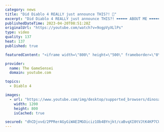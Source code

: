 ```yaml
---
category: news
title: "Did Diablo 4 REALLY just announce THIS?! 👀"
excerpt: "Did Diablo 4 REALLY just announce THIS?! ➽➽➽➽➽ ABOUT ME ➽➽➽➽➽ My name is Sebastian aka TheGameSensei ..."
publishedDateTime: 2023-04-20T08:51:28Z
originalUrl: "https://youtube.com/watch?v=9ogpVyXLlPs"
type: video
quality: 137
heat: 137
published: true

featuredContent: "<iframe width=\"800\" height=\"500\" frameborder=\"0\" src=\"https://www.youtube.com/embed/9ogpVyXLlPs\" allow=\"accelerometer; autoplay; encrypted-media; gyroscope; picture-in-picture\" allowfullscreen></iframe>"

provider:
  name: The GameSensei
  domain: youtube.com

topics:
  - Diablo 4

images:
  - url: "https://www.youtube.com/img/desktop/supported_browsers/dinosaur.png"
    width: 1200
    height: 800
    isCached: true

secured: "dhCDjvvd/2PPRerAGyGiWAEIMGOiciz1Ob4BYnjkt/caBvqXI0tVJtK4KP7CUwUbgvGsTRGuDHSKCeElyAssNMOOhPMR/C6WB/5yEuiZRmTU70XeLzLnXEruJx1TtfRPib9WZwdD/izXOMGRhDRC67jRhFPLHAw/k0xSzZpKs6srxC+JObCibkdSDi0wncfVLhuRQ043Rz2EhmrNCxpDamRDb+yva/vWxMbFj3eu/eFskHPgdseebkuda+xymeKwvjy50cYP7vnmc2pIn7rRU9Co3ngV4KidXGughimUv6pO/tfW0gVojSKPh9WP7+yubL+2smsC3P9nV55pF/WkwI1hpj6/5r32OeH5DZdnOaEiVqKsNN7rIODuKHGchsPT0RotjEy1DWXWVwjlPb4/1Utgsl9xsky7iOIPrVBRYOi2Lk+i4w+bFkwaauar90RC;vSaKktelXCdr7u18op+iUA=="
---
```


